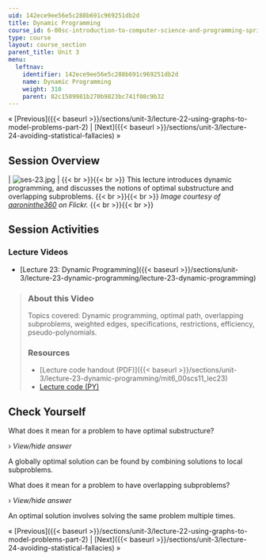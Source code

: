 ```yaml
---
uid: 142ece9ee56e5c288b691c969251db2d
title: Dynamic Programming
course_id: 6-00sc-introduction-to-computer-science-and-programming-spring-2011
type: course
layout: course_section
parent_title: Unit 3
menu:
  leftnav:
    identifier: 142ece9ee56e5c288b691c969251db2d
    name: Dynamic Programming
    weight: 310
    parent: 82c1509981b270b9823bc741f08c9b32
---
```


« [Previous]({{< baseurl >}}/sections/unit-3/lecture-22-using-graphs-to-model-problems-part-2) | [Next]({{< baseurl >}}/sections/unit-3/lecture-24-avoiding-statistical-fallacies) »

Session Overview
----------------

| ![ses-23.jpg](https://open-learning-course-data-production.s3.amazonaws.com/6-00sc-introduction-to-computer-science-and-programming-spring-2011/96b9ce1f0a3541773910f01e080b492d_ses-23.jpg) |  {{< br >}}{{< br >}} This lecture introduces dynamic programming, and discusses the notions of optimal substructure and overlapping subproblems. {{< br >}}{{< br >}} _Image courtesy of [aaroninthe360](http://www.flickr.com/photos/aaroninthe360/5694044516/in/photostream/) on Flickr._ {{< br >}}{{< br >}}  

Session Activities
------------------

### Lecture Videos

*   [Lecture 23: Dynamic Programming]({{< baseurl >}}/sections/unit-3/lecture-23-dynamic-programming/lecture-23-dynamic-programming)

> ### About this Video
> 
> Topics covered: Dynamic programming, optimal path, overlapping subproblems, weighted edges, specifications, restrictions, efficiency, pseudo-polynomials.
> 
> ### Resources
> 
> *   [Lecture code handout (PDF)]({{< baseurl >}}/sections/unit-3/lecture-23-dynamic-programming/mit6_00scs11_lec23)
> *   [Lecture code (PY)](https://open-learning-course-data-production.s3.amazonaws.com/6-00sc-introduction-to-computer-science-and-programming-spring-2011/31ad970f81c04e2456f2b1a1fab45b81_lec23.py)

Check Yourself
--------------

What does it mean for a problem to have optimal substructure?

› _View/hide answer_

A globally optimal solution can be found by combining solutions to local subproblems.

What does it mean for a problem to have overlapping subproblems?

› _View/hide answer_

An optimal solution involves solving the same problem multiple times.

« [Previous]({{< baseurl >}}/sections/unit-3/lecture-22-using-graphs-to-model-problems-part-2) | [Next]({{< baseurl >}}/sections/unit-3/lecture-24-avoiding-statistical-fallacies) »